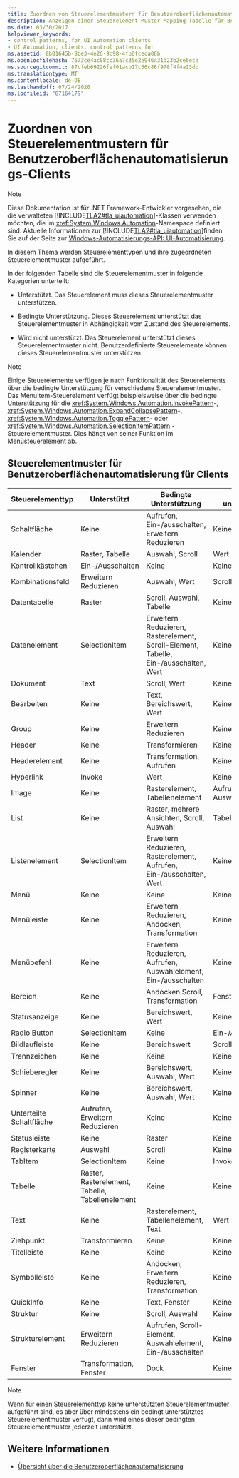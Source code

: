 ```yaml
---
title: Zuordnen von Steuerelementmustern für Benutzeroberflächenautomatisierungs-Clients
description: Anzeigen einer Steuerelement Muster-Mapping-Tabelle für Benutzeroberflächenautomatisierungs-Clients Aktionen für bestimmte Steuerelement Typen werden möglicherweise unterstützt, bedingt unterstützt oder nicht unterstützt.
ms.date: 03/30/2017
helpviewer_keywords:
- control patterns, for UI Automation clients
- UI Automation, clients, control patterns for
ms.assetid: 8b81645b-8be3-4e26-9c98-4fb0fceca06b
ms.openlocfilehash: 7673ce4ac88cc36a7c35e2e946a31d23b2ce6eca
ms.sourcegitcommit: 87cfeb69226fef01acb17c56c86f978f4f4a13db
ms.translationtype: MT
ms.contentlocale: de-DE
ms.lasthandoff: 07/24/2020
ms.locfileid: "87164179"
---
```

# <a name="control-pattern-mapping-for-ui-automation-clients"></a>Zuordnen von Steuerelementmustern für Benutzeroberflächenautomatisierungs-Clients
> [!NOTE]
> Diese Dokumentation ist für .NET Framework-Entwickler vorgesehen, die die verwalteten [!INCLUDE[TLA2#tla_uiautomation](../../../includes/tla2sharptla-uiautomation-md.md)]-Klassen verwenden möchten, die im <xref:System.Windows.Automation>-Namespace definiert sind. Aktuelle Informationen zur [!INCLUDE[TLA2#tla_uiautomation](../../../includes/tla2sharptla-uiautomation-md.md)]finden Sie auf der Seite zur [Windows-Automatisierungs-API: UI-Automatisierung](/windows/win32/winauto/entry-uiauto-win32).  
  
 In diesem Thema werden Steuerelementtypen und ihre zugeordneten Steuerelementmuster aufgeführt.  
  
 In der folgenden Tabelle sind die Steuerelementmuster in folgende Kategorien unterteilt:  
  
- Unterstützt. Das Steuerelement muss dieses Steuerelementmuster unterstützen.  
  
- Bedingte Unterstützung. Dieses Steuerelement unterstützt das Steuerelementmuster in Abhängigkeit vom Zustand des Steuerelements.  
  
- Wird nicht unterstützt. Das Steuerelement unterstützt dieses Steuerelementmuster nicht. Benutzerdefinierte Steuerelemente können dieses Steuerelementmuster unterstützen.  
  
> [!NOTE]
> Einige Steuerelemente verfügen je nach Funktionalität des Steuerelements über die bedingte Unterstützung für verschiedene Steuerelementmuster. Das MenuItem-Steuerelement verfügt beispielsweise über die bedingte Unterstützung für die <xref:System.Windows.Automation.InvokePattern>-, <xref:System.Windows.Automation.ExpandCollapsePattern>-, <xref:System.Windows.Automation.TogglePattern>- oder <xref:System.Windows.Automation.SelectionItemPattern> -Steuerelementmuster. Dies hängt von seiner Funktion im Menüsteuerelement ab.  
  
<a name="control_mapping_clients"></a>
## <a name="ui-automation-control-patterns-for-clients"></a>Steuerelementmuster für Benutzeroberflächenautomatisierung für Clients  
  
|Steuerelementtyp|Unterstützt|Bedingte Unterstützung|Nicht unterstützt|  
|------------------|---------------|-------------------------|-------------------|  
|Schaltfläche|Keine|Aufrufen, Ein-/ausschalten, Erweitern Reduzieren|Keine|  
|Kalender|Raster, Tabelle|Auswahl, Scroll|Wert|  
|Kontrollkästchen|Ein-/Ausschalten|Keine|Keine|  
|Kombinationsfeld|Erweitern Reduzieren|Auswahl, Wert|Scroll|  
|Datentabelle|Raster|Scroll, Auswahl, Tabelle|Keine|  
|Datenelement|SelectionItem|Erweitern Reduzieren, Rasterelement, Scroll-Element, Tabelle, Ein-/ausschalten, Wert|Keine|  
|Dokument|Text|Scroll, Wert|Keine|  
|Bearbeiten|Keine|Text, Bereichswert, Wert|Keine|  
|Group|Keine|Erweitern Reduzieren|Keine|  
|Header|Keine|Transformieren|Keine|  
|Headerelement|Keine|Transformation, Aufrufen|Keine|  
|Hyperlink|Invoke|Wert|Keine|  
|Image|Keine|Rasterelement, Tabellenelement|Aufrufen, Auswahlelement|  
|List|Keine|Raster, mehrere Ansichten, Scroll, Auswahl|Tabelle|  
|Listenelement|SelectionItem|Erweitern Reduzieren, Rasterelement, Aufrufen, Ein-/ausschalten, Wert|Keine|  
|Menü|Keine|Keine|Keine|  
|Menüleiste|Keine|Erweitern Reduzieren, Andocken, Transformation|Keine|  
|Menübefehl|Keine|Erweitern Reduzieren, Aufrufen, Auswahlelement, Ein-/ausschalten|Keine|  
|Bereich|Keine|Andocken Scroll, Transformation|Fenster|  
|Statusanzeige|Keine|Bereichswert, Wert|Keine|  
|Radio Button|SelectionItem|Keine|Ein-/Ausschalten|  
|Bildlaufleiste|Keine|Bereichswert|Scroll|  
|Trennzeichen|Keine|Keine|Keine|  
|Schieberegler|Keine|Bereichswert, Auswahl, Wert|Keine|  
|Spinner|Keine|Bereichswert, Auswahl, Wert|Keine|  
|Unterteilte Schaltfläche|Aufrufen, Erweitern Reduzieren|Keine|Keine|  
|Statusleiste|Keine|Raster|Keine|  
|Registerkarte|Auswahl|Scroll|Keine|  
|TabItem|SelectionItem|Keine|Invoke|  
|Tabelle|Raster, Rasterelement, Tabelle, Tabellenelement|Keine|Keine|  
|Text|Keine|Rasterelement, Tabellenelement, Text|Wert|  
|Ziehpunkt|Transformieren|Keine|Keine|  
|Titelleiste|Keine|Keine|Keine|  
|Symbolleiste|Keine|Andocken, Erweitern Reduzieren, Transformation|Keine|  
|QuickInfo|Keine|Text, Fenster|Keine|  
|Struktur|Keine|Scroll, Auswahl|Keine|  
|Strukturelement|Erweitern Reduzieren|Aufrufen, Scroll-Element, Auswahlelement, Ein-/ausschalten|Keine|  
|Fenster|Transformation, Fenster|Dock|Keine|  
  
> [!NOTE]
> Wenn für einen Steuerelementtyp keine unterstützten Steuerelementmuster aufgeführt sind, es aber über mindestens ein bedingt unterstütztes Steuerelementmuster verfügt, dann wird eines dieser bedingten Steuerelementmuster jederzeit unterstützt.  
  
## <a name="see-also"></a>Weitere Informationen

- [Übersicht über die Benutzeroberflächenautomatisierung](ui-automation-overview.md)

